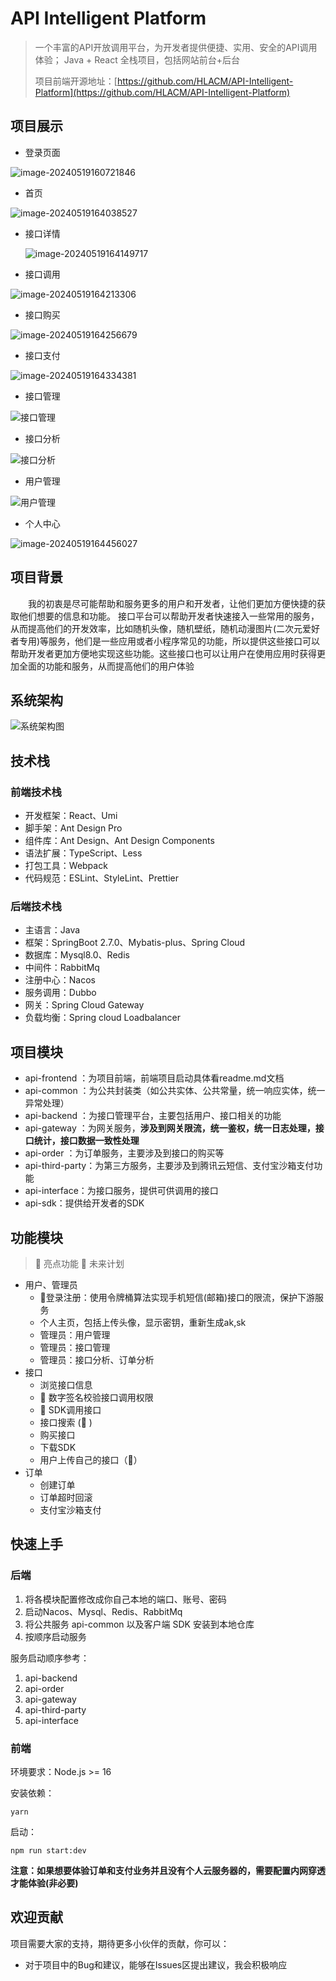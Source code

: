 # API Intelligent Platform

> 一个丰富的API开放调用平台，为开发者提供便捷、实用、安全的API调用体验； Java + React 全栈项目，包括网站前台+后台
>
>
> 
>项目前端开源地址：[https://github.com/HLACM/API-Intelligent-Platform](https://github.com/HLACM/API-Intelligent-Platform)







## 项目展示


- 登录页面

![image-20240519160721846](assets/image-20240519160721846.png)




- 首页

![image-20240519164038527](assets/image-20240519164038527.png)

- 接口详情

  ![image-20240519164149717](assets/image-20240519164149717.png)

- 接口调用

![image-20240519164213306](assets/image-20240519164213306.png)

- 接口购买

![image-20240519164256679](assets/image-20240519164256679.png)

- 接口支付

![image-20240519164334381](assets/image-20240519164334381.png)



- 接口管理

![接口管理](image/接口管理.png)

- 接口分析

![接口分析](image/接口分析.png)

- 用户管理

![用户管理](image/用户管理.png)

- 个人中心

![image-20240519164456027](assets/image-20240519164456027.png)










## 项目背景

&emsp;&emsp;我的初衷是尽可能帮助和服务更多的用户和开发者，让他们更加方便快捷的获取他们想要的信息和功能。
接口平台可以帮助开发者快速接入一些常用的服务，从而提高他们的开发效率，比如随机头像，随机壁纸，随机动漫图片(二次元爱好者专用)等服务，他们是一些应用或者小程序常见的功能，所以提供这些接口可以帮助开发者更加方便地实现这些功能。这些接口也可以让用户在使用应用时获得更加全面的功能和服务，从而提高他们的用户体验






## 系统架构
![系统架构图](image/API系统架构图.png)






## 技术栈

### 前端技术栈

- 开发框架：React、Umi
- 脚手架：Ant Design Pro
- 组件库：Ant Design、Ant Design Components
- 语法扩展：TypeScript、Less
- 打包工具：Webpack
- 代码规范：ESLint、StyleLint、Prettier



### 后端技术栈

- 主语言：Java
- 框架：SpringBoot 2.7.0、Mybatis-plus、Spring Cloud
- 数据库：Mysql8.0、Redis
- 中间件：RabbitMq
- 注册中心：Nacos
- 服务调用：Dubbo
- 网关：Spring Cloud Gateway
- 负载均衡：Spring cloud Loadbalancer



## 项目模块

- api-frontend ：为项目前端，前端项目启动具体看readme.md文档
- api-common ：为公共封装类（如公共实体、公共常量，统一响应实体，统一异常处理）
- api-backend ：为接口管理平台，主要包括用户、接口相关的功能
- api-gateway ：为网关服务，**涉及到网关限流，统一鉴权，统一日志处理，接口统计，接口数据一致性处理**
- api-order ：为订单服务，主要涉及到接口的购买等
- api-third-party：为第三方服务，主要涉及到腾讯云短信、支付宝沙箱支付功能
- api-interface：为接口服务，提供可供调用的接口
- api-sdk：提供给开发者的SDK







## 功能模块

> 🌟 亮点功能 🚀 未来计划

- 用户、管理员
  - 🌟登录注册：使用令牌桶算法实现手机短信(邮箱)接口的限流，保护下游服务
  - 个人主页，包括上传头像，显示密钥，重新生成ak,sk
  - 管理员：用户管理
  - 管理员：接口管理
  - 管理员：接口分析、订单分析
- 接口
  - 浏览接口信息
  - 🌟 数字签名校验接口调用权限
  - 🌟 SDK调用接口
  - 接口搜索 (🚀 )
  - 购买接口
  - 下载SDK
  - 用户上传自己的接口（🚀）
- 订单
  - 创建订单
  - 订单超时回滚
  - 支付宝沙箱支付


## 快速上手

### 后端

1. 将各模块配置修改成你自己本地的端口、账号、密码
2. 启动Nacos、Mysql、Redis、RabbitMq
3. 将公共服务 api-common 以及客户端 SDK 安装到本地仓库
4. 按顺序启动服务

服务启动顺序参考：
1. api-backend
2. api-order
3. api-gateway
4. api-third-party
5. api-interface

### 前端

环境要求：Node.js >= 16

安装依赖：

```
yarn
```

启动：

```
npm run start:dev
```
**注意：如果想要体验订单和支付业务并且没有个人云服务器的，需要配置内网穿透才能体验(非必要)**


## 欢迎贡献

项目需要大家的支持，期待更多小伙伴的贡献，你可以：

- 对于项目中的Bug和建议，能够在Issues区提出建议，我会积极响应





